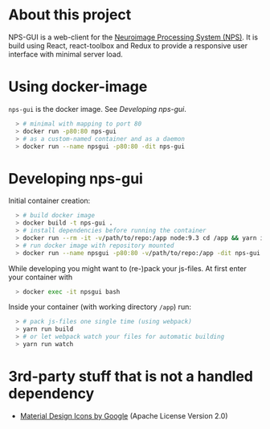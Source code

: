 # About this project
NPS-GUI is a web-client for the [Neuroimage Processing System (NPS)](https://github.com/neuro/nps). It is build using React, react-toolbox and Redux to provide a responsive user interface with minimal server load.

# Using docker-image
`nps-gui` is the docker image. See _Developing nps-gui_.
```bash
  > # minimal with mapping to port 80
  > docker run -p80:80 nps-gui
  > # as a custom-named container and as a daemon
  > docker run --name npsgui -p80:80 -dit nps-gui
```

# Developing nps-gui
Initial container creation:
```bash
  > # build docker image
  > docker build -t nps-gui .
  > # install dependencies before running the container
  > docker run --rm -it -v/path/to/repo:/app node:9.3 cd /app && yarn install
  > # run docker image with repository mounted
  > docker run --name npsgui -p80:80 -v/path/to/repo:/app -dit nps-gui
```

While developing you might want to (re-)pack your js-files. At first enter your container with
```bash
  > docker exec -it npsgui bash
```
Inside your container (with working directory `/app`) run:
```bash
  > # pack js-files one single time (using webpack)
  > yarn run build
  > # or let webpack watch your files for automatic building
  > yarn run watch
```

# 3rd-party stuff that is not a handled dependency
- [Material Design Icons by Google](http://google.github.io/material-design-icons/#getting-icons) (Apache License Version 2.0)
